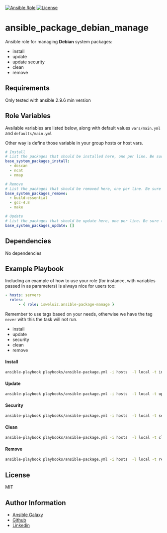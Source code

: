 [![Ansible Role](https://img.shields.io/ansible/quality/27842.svg)](https://galaxy.ansible.com/isweluiz/ansible_package_debian_manage)
[![License](https://img.shields.io/badge/license-MIT-brightgreen.svg?style=flat-square)](https://github.com/isweluiz/ansible-package-debian-manage/blob/master/LICENSE)

ansible_package_debian_manage
=========
Ansible role for managing **Debian** system packages: 

- install
- update
- update security
- clean
- remove

Requirements
------------
Only tested with ansible 2.9.6 min version


Role Variables
--------------
Available variables are listed below, along with default values  `vars/main.yml`  and `defaults/main.yml`

Other way is define those variable in your group hosts or host vars. 

```YAML
# Install 
# List the packages that should be installed here, one per line. Be sure to remove the '[]'
base_system_packages_install: 
  - doscan
  - ncat
  - nmap

# Remove 
# List the packages that should be removed here, one per line. Be sure to remove the '[]'
base_system_packages_remove: 
  - build-essential
  - gcc-4.8
  - make

# Update 
# List the packages that should be update here, one per line. Be sure to remove the '[]'
base_system_packages_update: []
```


Dependencies
------------
No dependencies 


Example Playbook
----------------

Including an example of how to use your role (for instance, with variables passed in as parameters) is always nice for users too:

```yaml
- hosts: servers
  roles:
      - { role: isweluiz.ansible-package-manage }
```

Remember to use tags based on your needs, otherwise we have the tag `never` with this the task will not run. 
- install
- update
- security
- clean
- remove


#### Install 
```bash
ansible-playbook playbooks/ansible-package.yml -i hosts  -l local -t install
```

#### Update 
```bash
ansible-playbook playbooks/ansible-package.yml -i hosts  -l local -t update
```

#### Security 
```bash
ansible-playbook playbooks/ansible-package.yml -i hosts  -l local -t security
```

#### Clean 
```bash
ansible-playbook playbooks/ansible-package.yml -i hosts  -l local -t clean
```

#### Remove 
```bash
ansible-playbook playbooks/ansible-package.yml -i hosts  -l local -t remove
```


License
-------

MIT

Author Information
------------------
- [Ansible Galaxy](https://galaxy.ansible.com/isweluiz)
- [Github](https://github.com/isweluiz)
- [Linkedin](https://www.linkedin.com/in/isweluiz)
